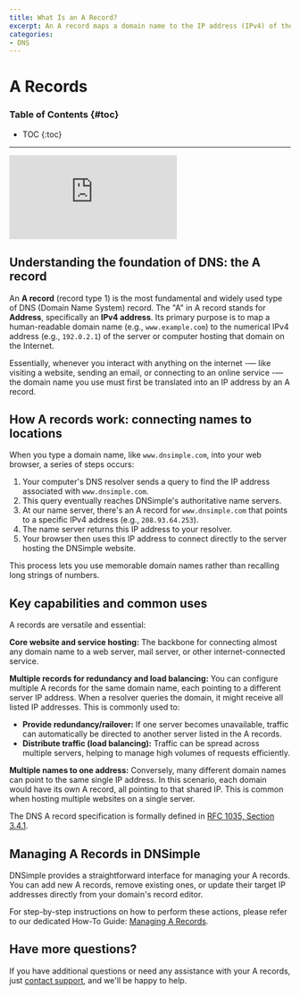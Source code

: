```yaml
---
title: What Is an A Record?
excerpt: An A record maps a domain name to the IP address (IPv4) of the computer hosting the domain.
categories:
- DNS
---
```


# A Records

### Table of Contents {#toc}

* TOC
{:toc}

---

<div class="aspect-ratio aspect-ratio--16x9 z-0 mb4">
  <iframe loading="lazy" src="https://www.youtube.com/embed/nJ53QG-gq8o" class="aspect-ratio--object" frameborder="0" allow="accelerometer; autoplay; clipboard-write; encrypted-media; gyroscope; picture-in-picture" allowfullscreen></iframe>
</div>

## Understanding the foundation of DNS: the A record
An **A record** (record type 1) is the most fundamental and widely used type of DNS (Domain Name System) record. The "A" in A record stands for **Address**, specifically an **IPv4 address**. Its primary purpose is to map a human-readable domain name (e.g., `www.example.com`) to the numerical IPv4 address (e.g., `192.0.2.1`) of the server or computer hosting that domain on the Internet.

Essentially, whenever you interact with anything on the internet -— like visiting a website, sending an email, or connecting to an online service -— the domain name you use must first be translated into an IP address by an A record.

## How A records work: connecting names to locations
When you type a domain name, like `www.dnsimple.com`, into your web browser, a series of steps occurs:

1. Your computer's DNS resolver sends a query to find the IP address associated with `www.dnsimple.com`.
1. This query eventually reaches DNSimple's authoritative name servers.
1. At our name server, there's an A record for `www.dnsimple.com` that points to a specific IPv4 address (e.g., `208.93.64.253`).
1. The name server returns this IP address to your resolver.
1. Your browser then uses this IP address to connect directly to the server hosting the DNSimple website.

This process lets you use memorable domain names rather than recalling long strings of numbers.

## Key capabilities and common uses
A records are versatile and essential:

**Core website and service hosting:** The backbone for connecting almost any domain name to a web server, mail server, or other internet-connected service.

**Multiple records for redundancy and load balancing:** You can configure multiple A records for the same domain name, each pointing to a different server IP address. When a resolver queries the domain, it might receive all listed IP addresses. This is commonly used to:
- **Provide redundancy/railover:** If one server becomes unavailable, traffic can automatically be directed to another server listed in the A records.
- **Distribute traffic (load balancing):** Traffic can be spread across multiple servers, helping to manage high volumes of requests efficiently.

**Multiple names to one address:** Conversely, many different domain names can point to the same single IP address. In this scenario, each domain would have its own A record, all pointing to that shared IP. This is common when hosting multiple websites on a single server.

The DNS A record specification is formally defined in [RFC 1035, Section 3.4.1](https://datatracker.ietf.org/doc/html/rfc1035#section-3.4.1). 

## Managing A Records in DNSimple
DNSimple provides a straightforward interface for managing your A records. You can add new A records, remove existing ones, or update their target IP addresses directly from your domain's record editor.

For step-by-step instructions on how to perform these actions, please refer to our dedicated How-To Guide: [Managing A Records](/articles/manage-a-record/).

## Have more questions?
If you have additional questions or need any assistance with your A records, just [contact support](https://dnsimple.com/feedback), and we'll be happy to help.
